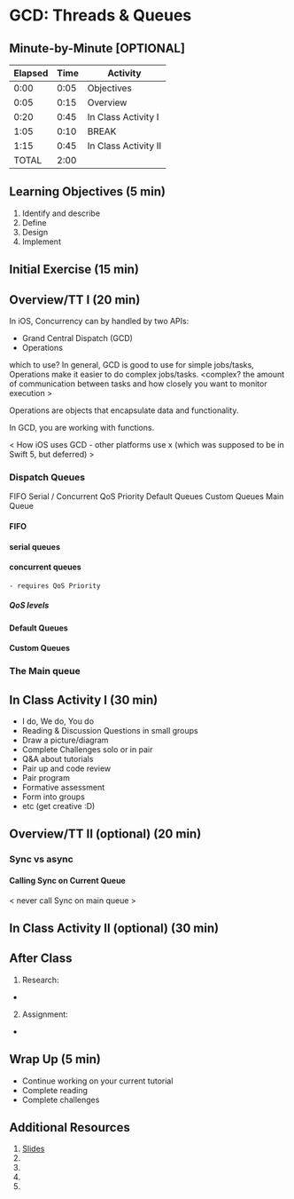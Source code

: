 # GCD: Threads & Queues

## Minute-by-Minute [OPTIONAL]

| **Elapsed** | **Time**  | **Activity**              |
| ----------- | --------- | ------------------------- |
| 0:00        | 0:05      | Objectives                |
| 0:05        | 0:15      | Overview                  |
| 0:20        | 0:45      | In Class Activity I       |
| 1:05        | 0:10      | BREAK                     |
| 1:15        | 0:45      | In Class Activity II      |
| TOTAL       | 2:00      |                           |



## Learning Objectives (5 min)

1. Identify and describe
1. Define
1. Design
1. Implement

## Initial Exercise (15 min)



<!-- TODO: should this be a quiz? on research topics from last After Class? ...or use the playground exercise from prior lesson plans -->



<!-- - Funny comic
- Prime the Pump (e.g. think and jot, think pair share, etc)
- Productivity Tip/Tool
- Review of current event (e.g. tech news relevant to your track/topic)
- Quiz on homework or topic(s) of past class
- Concept Test -->

## Overview/TT I (20 min)

In iOS, Concurrency can by handled by two APIs:
- Grand Central Dispatch (GCD)
- Operations

<!-- > We will Operations in upcoming lessons. We will also learn about the differences between GCD and Operations, as well as when to choose one API over the other... -->


which to use? In general, GCD is good to use for simple jobs/tasks, Operations make it easier to do complex jobs/tasks. <complex? the amount of communication between tasks and how closely you want to monitor execution >

Operations are objects that encapsulate data and functionality.

In GCD, you are working with functions.


< How iOS uses GCD - other platforms use x (which was supposed to be in Swift 5, but deferred) >


<!-- ### What is GCD?

< GCD is named after Grand Central Station...


### why use it? What does it do?

< purpose -- queues > -->

### Dispatch Queues

FIFO
Serial / Concurrent
QoS Priority
Default Queues
Custom Queues
Main Queue

#### FIFO

#### serial queues


#### concurrent queues

	- requires QoS Priority

##### QoS levels


#### Default Queues


#### Custom Queues


### The Main queue




## In Class Activity I (30 min)

- I do, We do, You do
- Reading & Discussion Questions in small groups
- Draw a picture/diagram
- Complete Challenges solo or in pair
- Q&A about tutorials
- Pair up and code review
- Pair program
- Formative assessment
- Form into groups
- etc (get creative :D)

## Overview/TT II (optional) (20 min)

### Sync vs async


#### Calling Sync on Current Queue

< never call Sync on main queue >



## In Class Activity II (optional) (30 min)

<!-- TODO: create this...is there a suitable playground from prior lesson?
- set up a situation where students call sync on current queue
 -->



## After Class
1. Research:
-
2. Assignment:
-
<!-- TODO: have students to the Ray W tute on Concurrency -->



## Wrap Up (5 min)

- Continue working on your current tutorial
- Complete reading
- Complete challenges

## Additional Resources

1. [Slides]()
2. []()
3. []()
4. []()
5. []()
